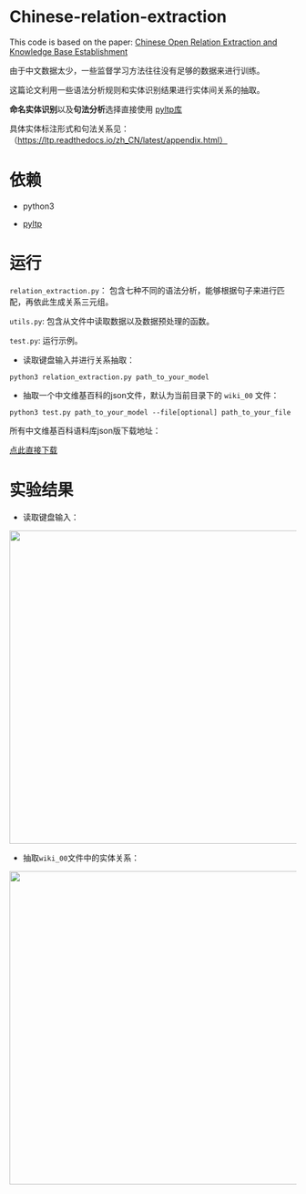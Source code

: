 # Chinese-relation-extraction

This code is based on the paper: [Chinese Open Relation Extraction and Knowledge Base Establishment](https://www.researchgate.net/publication/323198509_Chinese_Open_Relation_Extraction_and_Knowledge_Base_Establishment)

由于中文数据太少，一些监督学习方法往往没有足够的数据来进行训练。

这篇论文利用一些语法分析规则和实体识别结果进行实体间关系的抽取。

**命名实体识别**以及**句法分析**选择直接使用 [pyltp库](https://github.com/HIT-SCIR/pyltp)

具体实体标注形式和句法关系见：（https://ltp.readthedocs.io/zh_CN/latest/appendix.html）

# 依赖

- python3

- [pyltp](https://github.com/HIT-SCIR/pyltp)


# 运行

```relation_extraction.py```： 包含七种不同的语法分析，能够根据句子来进行匹配，再依此生成关系三元组。

```utils.py```: 包含从文件中读取数据以及数据预处理的函数。

```test.py```: 运行示例。

- 读取键盘输入并进行关系抽取：

```
python3 relation_extraction.py path_to_your_model
```

- 抽取一个中文维基百科的json文件，默认为当前目录下的 ```wiki_00``` 文件：

```
python3 test.py path_to_your_model --file[optional] path_to_your_file
```

所有中文维基百科语料库json版下载地址：

<a href='https://storage.googleapis.com/nlp_chinese_corpus/wiki_zh_2019.zip'>点此直接下载</a>

# 实验结果

- 读取键盘输入：

<div align="center">
<img src="./images/relation.png" width = "550"  >
</div>

- 抽取```wiki_00```文件中的实体关系：

<div align="center">
<img src="./images/relations.png" width = "550"  >
</div>




